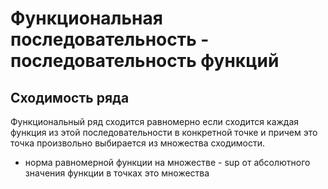 # Функциональная последовательность - последовательность функций  
## Сходимость ряда  
Функциональный ряд сходится равномерно если сходится каждая функция из этой последовательности в конкретной точке и причем это точка произвольно выбирается из множества сходимости.  
- норма равномерной функции на множестве - sup от абсолютного значения функции в точках это множества

